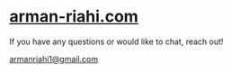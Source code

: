 # [arman-riahi.com](https://arman-riahi.com/)

If you have any questions or would like to chat, reach out!

armanriahi1@gmail.com
